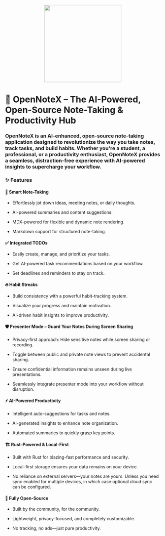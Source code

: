 <p align="center">
  <img src="https://github.com/user-attachments/assets/adc36a4e-5e67-49e9-b390-101ac704782e" style="height:250px;width:250px;" />
</p>

# 🚀 OpenNoteX – The AI-Powered, Open-Source Note-Taking & Productivity Hub

### OpenNoteX is an AI-enhanced, open-source note-taking application designed to revolutionize the way you take notes, track tasks, and build habits. Whether you're a student, a professional, or a productivity enthusiast, OpenNoteX provides a seamless, distraction-free experience with AI-powered insights to supercharge your workflow.


### ✨ Features

#### 📝 Smart Note-Taking

- Effortlessly jot down ideas, meeting notes, or daily thoughts.

- AI-powered summaries and content suggestions.

- MDX-powered for flexible and dynamic note rendering.

- Markdown support for structured note-taking.

#### ✅ Integrated TODOs

- Easily create, manage, and prioritize your tasks.

- Get AI-powered task recommendations based on your workflow.

- Set deadlines and reminders to stay on track.

#### 🔥 Habit Streaks

- Build consistency with a powerful habit-tracking system.

- Visualize your progress and maintain motivation.

- AI-driven habit insights to improve productivity.

#### 🛡️ Presenter Mode – Guard Your Notes During Screen Sharing

- Privacy-first approach: Hide sensitive notes while screen sharing or recording.

- Toggle between public and private note views to prevent accidental sharing.

- Ensure confidential information remains unseen during live presentations.

- Seamlessly integrate presenter mode into your workflow without disruption.

#### ⚡ AI-Powered Productivity

- Intelligent auto-suggestions for tasks and notes.

- AI-generated insights to enhance note organization.

- Automated summaries to quickly grasp key points.

#### 🏗️ Rust-Powered & Local-First

- Built with Rust for blazing-fast performance and security.

- Local-first storage ensures your data remains on your device.

- No reliance on external servers—your notes are yours. Unless you need sync enabled for multiple devices, in which case optional cloud sync can be configured.

#### 🌟 Fully Open-Source

- Built by the community, for the community.

- Lightweight, privacy-focused, and completely customizable.

- No tracking, no ads—just pure productivity.
